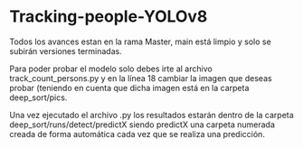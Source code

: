 # Tracking-people-YOLOv8

Todos los avances estan en la rama Master, main está limpio y solo se subirán versiones terminadas.

Para poder probar el modelo solo debes irte al archivo track_count_persons.py y en la línea 18 cambiar la imagen que deseas probar (teniendo en cuenta que dicha imagen está en la carpeta deep_sort/pics.

Una vez ejecutado el archivo .py los resultados estarán dentro de la carpeta deep_sort/runs/detect/predictX siendo predictX una carpeta numerada creada de forma automática cada vez que se realiza una predicción.
